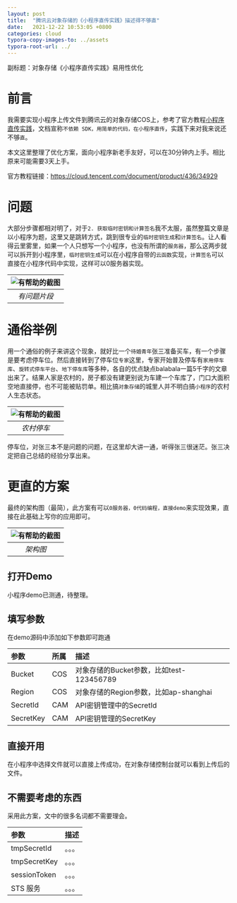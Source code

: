 ```yaml
---
layout: post
title:  "腾讯云对象存储的《小程序直传实践》描述得不够直"
date:   2021-12-22 10:53:05 +0800
categories: cloud
typora-copy-images-to: ../assets
typora-root-url: ../
---
```


副标题：对象存储《小程序直传实践》易用性优化

# 前言
我需要实现小程序上传文件到腾讯云的对象存储COS上，参考了官方教程[小程序直传实践][1]，文档宣称`不依赖 SDK，用简单的代码，在小程序直传`，实践下来对我来说还不够`直`。

本文这里整理了优化方案，面向小程序新老手友好，可以在30分钟内上手。相比原来可能需要3天上手。

官方教程链接：https://cloud.tencent.com/document/product/436/34929

# 问题
大部分步骤都相对明了，对于`2. 获取临时密钥和计算签名`我不太服，虽然整篇文章是以小程序为题，这里又是跳转方式，跳到很专业的`临时密钥生成`和`计算签名`。让人看得云里雾里，如果一个人只想写一个小程序，也没有所谓的`服务器`，那么这两步就可以拆开到小程序里，`临时密钥生成`可以在小程序自带的`云函数`实现，`计算签名`可以直接在小程序代码中实现，这样可以0服务器实现。

| ![有帮助的截图](/assets/WX20211222-102715.png) |
| :----------------------------------------: |
|          *有问题片段*          |

# 通俗举例
用一个通俗的例子来讲这个现象，就好比一个`待婚青年`张三准备买车，有一个步骤是要考虑停车位。然后直接转到了停车位`专家`这里，专家开始普及停车有`家用停车库`、`旋转式停车平台`、`地下停车库`等多种，各自的优点缺点balabala一篇5千字的文章出来了。结果人家是农村的，房子都没有建更别说为车建一个车库了，门口大面积空地直接停，也不可能被贴罚单。相比搞`对象存储`的城里人并不明白搞`小程序`的农村人生态状态。


| ![有帮助的截图](/assets/WechatIMG32.jpeg) |
| :----------------------------------------: |
|          *农村停车*          |

停车位，对张三本不是问题的问题，在这里却大讲一通，听得张三很迷茫。张三决定把自己总结的经验分享出来。

# 更直的方案
最终的架构图（最简），此方案有可以`0服务器，0代码编程，直接demo`来实现效果，直接在此基础上写你的应用即可。

| ![有帮助的截图](/assets/WechatIMG33.jpeg) |
| :----------------------------------------: |
|          *架构图*          |

## 打开Demo

小程序demo已测通，待整理。

## 填写参数

在demo源码中添加如下参数即可跑通

| 参数 | 所属 | 描述 |
| :-----| :---- | :---- |
| Bucket | COS | 对象存储的Bucket参数，比如test-123456789 |
| Region | COS | 对象存储的Region参数，比如ap-shanghai|
| SecretId | CAM | API密钥管理中的SecretId |
| SecretKey | CAM | API密钥管理的SecretKey |

## 直接开用

在小程序中选择文件就可以直接上传成功，在对象存储控制台就可以看到上传后的文件。

## 不需要考虑的东西

采用此方案，文中的很多名词都不需要理会。

| 参数 | 描述 |
| :-----| :---- |
| tmpSecretId | 。。。 |
| tmpSecretKey | 。。。|
| sessionToken | 。。。 |
| STS 服务 | 。。。 |

[1]: https://cloud.tencent.com/document/product/436/34929
